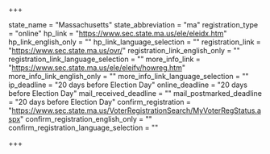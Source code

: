 +++

state_name = "Massachusetts"
state_abbreviation = "ma"
registration_type = "online"
hp_link = "https://www.sec.state.ma.us/ele/eleidx.htm"
hp_link_english_only = ""
hp_link_language_selection = ""
registration_link = "https://www.sec.state.ma.us/ovr/"
registration_link_english_only = ""
registration_link_language_selection = ""
more_info_link = "https://www.sec.state.ma.us/ele/eleifv/howreg.htm"
more_info_link_english_only = ""
more_info_link_language_selection = ""
ip_deadline = "20 days before Election Day"
online_deadline = "20 days before Election Day"
mail_received_deadline = ""
mail_postmarked_deadline = "20 days before Election Day"
confirm_registration = "https://www.sec.state.ma.us/VoterRegistrationSearch/MyVoterRegStatus.aspx"
confirm_registration_english_only = ""
confirm_registration_language_selection = ""

+++
